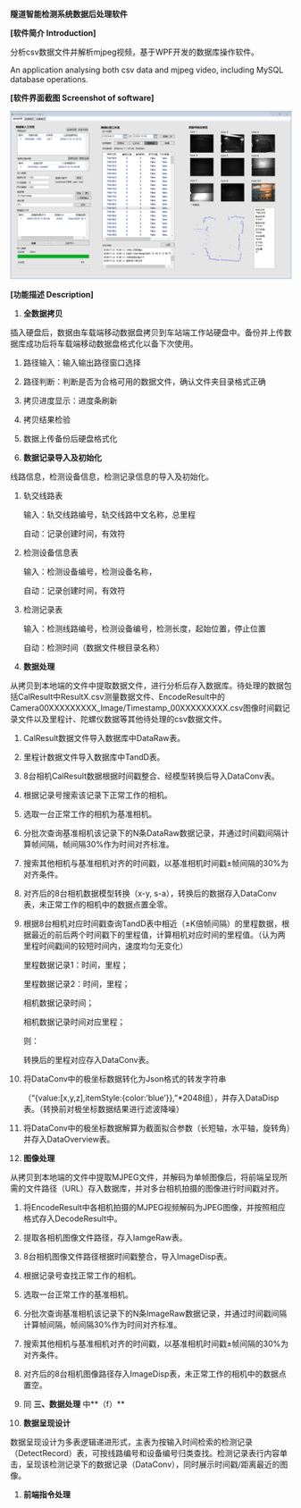 **隧道智能检测系统数据后处理软件**

**[软件简介 Introduction]**

分析csv数据文件并解析mjpeg视频，基于WPF开发的数据库操作软件。

An application analysing both csv data and mjpeg video, including MySQL database
operations.

**[软件界面截图 Screenshot of software]**

![](media/56c1d41428c99ab86728c8c31c864321.png)

**[功能描述 Description]**

1.  **全数据拷贝**

插入硬盘后，数据由车载端移动数据盘拷贝到车站端工作站硬盘中。备份并上传数据库成功后将车载端移动数据盘格式化以备下次使用。

1.  路径输入：输入输出路径窗口选择

2.  路径判断：判断是否为合格可用的数据文件，确认文件夹目录格式正确

3.  拷贝进度显示：进度条刷新

4.  拷贝结果检验

5.  数据上传备份后硬盘格式化

6.  **数据记录导入及初始化**

线路信息，检测设备信息，检测记录信息的导入及初始化。

1.  轨交线路表

    输入：轨交线路编号，轨交线路中文名称，总里程

    自动：记录创建时间，有效符

2.  检测设备信息表

    输入：检测设备编号，检测设备名称，

    自动：记录创建时间，有效符

3.  检测记录表

    输入：检测线路编号，检测设备编号，检测长度，起始位置，停止位置

    自动：检测时间（数据文件根目录名称）

4.  **数据处理**

从拷贝到本地端的文件中提取数据文件，进行分析后存入数据库。待处理的数据包括CalResult中ResultX.csv测量数据文件、EncodeResult中的Camera00XXXXXXXXX_Image/Timestamp_00XXXXXXXXX.csv图像时间戳记录文件以及里程计、陀螺仪数据等其他待处理的csv数据文件。

1.  CalResult数据文件导入数据库中DataRaw表。

2.  里程计数据文件导入数据库中TandD表。

3.  8台相机CalResult数据根据时间戳整合、经模型转换后导入DataConv表。

4.  根据记录号搜索该记录下正常工作的相机。

5.  选取一台正常工作的相机为基准相机。

6.  分批次查询基准相机该记录下的N条DataRaw数据记录，并通过时间戳间隔计算帧间隔，帧间隔30%作为时间对齐标准。

7.  搜索其他相机与基准相机对齐的时间戳，以基准相机时间戳±帧间隔的30%为对齐条件。

8.  对齐后的8台相机数据模型转换（x-y,
    s-a），转换后的数据存入DataConv表，未正常工作的相机中的数据点置全零。

9.  根据8台相机对应时间戳查询TandD表中相近（±K倍帧间隔）的里程数据，根据最近的前后两个时间戳下的里程值，计算相机对应时间的里程值。（认为两里程时间戳间的较短时间内，速度均匀无变化）

    里程数据记录1：时间，里程；

    里程数据记录2：时间，里程；

    相机数据记录时间；

    相机数据记录时间对应里程；

    则：

    转换后的里程对应存入DataConv表。

10. 将DataConv中的极坐标数据转化为Json格式的转发字符串

    （“{value:[x,y,z],itemStyle:{color:’blue’}},”\*2048组），并存入DataDisp表。（转换前对极坐标数据结果进行滤波降噪）

11. 将DataConv中的极坐标数据解算为截面拟合参数（长短轴，水平轴，旋转角）并存入DataOverview表。

12. **图像处理**

从拷贝到本地端的文件中提取MJPEG文件，并解码为单帧图像后，将前端呈现所需的文件路径（URL）存入数据库，并对多台相机拍摄的图像进行时间戳对齐。

1.  将EncodeResult中各相机拍摄的MJPEG视频解码为JPEG图像，并按照相应格式存入DecodeResult中。

2.  提取各相机图像文件路径，存入IamgeRaw表。

3.  8台相机图像文件路径根据时间戳整合，导入ImageDisp表。

4.  根据记录号查找正常工作的相机。

5.  选取一台正常工作的基准相机。

6.  分批次查询基准相机该记录下的N条ImageRaw数据记录，并通过时间戳间隔计算帧间隔，帧间隔30%作为时间对齐标准。

7.  搜索其他相机与基准相机对齐的时间戳，以基准相机时间戳±帧间隔的30%为对齐条件。

8.  对齐后的8台相机图像路径存入ImageDisp表，未正常工作的相机中的数据点置空。

9.  同 **三、数据处理** 中**（f）**

10. **数据呈现设计**

数据呈现设计为多表逻辑递进形式，主表为按输入时间检索的检测记录（DetectRecord）表，可按线路编号和设备编号归类查找。检测记录表行内容单击，呈现该检测记录下的数据记录（DataConv），同时展示时间戳/距离最近的图像。

1.  **前端指令处理**
